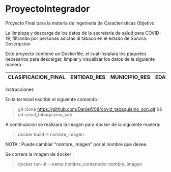 # ProyectoIntegrador
Proyecto Final para la materia de Ingenieria de Caracteristicas
Objetivo

La limpieza y descarga de los datos de la secretaría de salud para COVID-19, filtrando por personas adictas al tabaco en el estado de Sonora.
Descripcion

Este proyecto contiene un Dockerfile, el cual instalara los paquetes necesarios para descargar, limpiar y visualizar los datos de la siguiente manera :

| CLASIFICACION_FINAL | ENTIDAD_RES | MUNICIPIO_RES | EDAD | SEXO | TABAQUISMO |  FECHA_DEF |
| ------------------- | ----------- | ------------- | ---- | ---- | ---------- | -----------|

Instrucciones

En la terminal escribir el siguiente comando :

> git clone https://github.com/DanielV08/covid_tabaquismo_son.git && cd covid_tabaquismo_son

A continuacion se realizara la imagen para docker de la siguiente manera:

> docker build -t nombre_imagen . 

NOTA : Puede cambiar "nombre_imagen" por el nombre que desee.

Se correra la imagen de docker :

> docker run -it --name nombre_contenedor nombre_imagen 
